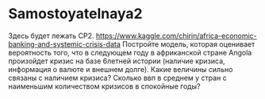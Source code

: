 # Samostoyatelnaya2
Здесь будет лежать СР2. https://www.kaggle.com/chirin/africa-economic-banking-and-systemic-crisis-data  Постройте модель, которая оценивает вероятность того, что в следующем году в африканской стране Angola произойдет кризис на базе 6летней истории (наличие кризиса, информация о валюте и внешнем долге).    Какие величины сильно связаны с наличием кризиса?  Сколько ввп в среднем у стран с наименьшим количеством кризисов в спокойные годы?
